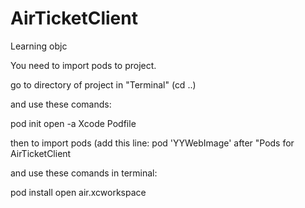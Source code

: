 # AirTicketClient
Learning objc 

You need to import pods to project.

go to directory of project in "Terminal" (cd ..)

and use these comands:

pod init
open -a Xcode Podfile

then to import pods (add this line:
pod 'YYWebImage'
after "Pods for AirTicketClient

and use these comands in terminal:

pod install
open air.xcworkspace

